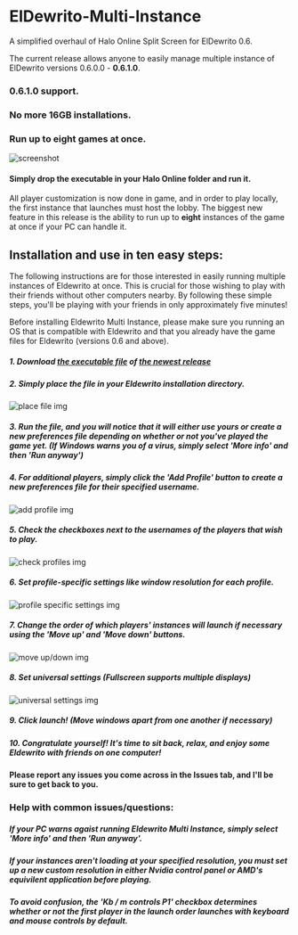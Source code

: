 # ElDewrito-Multi-Instance
A simplified overhaul of Halo Online Split Screen for ElDewrito 0.6.

The current release allows anyone to easily manage multiple instance of ElDewrito versions 0.6.0.0 - **0.6.1.0**.

### 0.6.1.0 support.
### No more 16GB installations.
### Run up to eight games at once.

![screenshot](https://camo.githubusercontent.com/1dd248d0d4684a6bc9fb5ee0046874702bb89969/68747470733a2f2f62626c616b652e696e666f2f6173736574732f456c4465777269746f4d756c7469496e7374616e63652e706e67)

#### Simply drop the executable in your Halo Online folder and run it.


All player customization is now done in game, and in order to play locally, the first instance that launches must host the lobby. The biggest new feature in this release is the ability to run up to **eight** instances of the game at once if your PC can handle it.

## Installation and use in ten easy steps:

The following instructions are for those interested in easily running multiple instances of Eldewrito at once. This is crucial for those wishing to play with their friends without other computers nearby. By following these simple steps, you'll be playing with your friends in only approximately five minutes!

Before installing Eldewrito Multi Instance, please make sure you running an OS that is compatible with Eldewrito and that you already have the game files for Eldewrito (versions 0.6 and above).

##### 1. Download [the executable file](https://github.com/PlGGS/ElDewrito-Multi-Instance/releases/download/0.1.0.0b/ElDewrito-Multi-Instance.exe) of [the newest release](https://github.com/PlGGS/ElDewrito-Multi-Instance/releases)

##### 2. Simply place the file in your Eldewrito installation directory.
![place file img](https://camo.githubusercontent.com/58f0cfa73d4866064f8d5e5e1ac4e2d26ed523b6/68747470733a2f2f62626c616b652e696e666f2f6173736574732f706c616365454d492e706e67)

##### 3. Run the file, and you will notice that it will either use yours or create a new preferences file depending on whether or not you've played the game yet. (If Windows warns you of a virus, simply select 'More info' and then 'Run anyway')

##### 4. For additional players, simply click the 'Add Profile' button to create a new preferences file for their specified username.
![add profile img](https://camo.githubusercontent.com/c4cc99a08b0847157febbafc1025436562d0b2a9/68747470733a2f2f62626c616b652e696e666f2f6173736574732f61646450726f66696c65454d492e706e67)

##### 5. Check the checkboxes next to the usernames of the players that wish to play.
![check profiles img](https://camo.githubusercontent.com/c956ebede73b5843eb4592a6a909680dd8489a08/68747470733a2f2f62626c616b652e696e666f2f6173736574732f636865636b50726f66696c6573454d492e706e67)

##### 6. Set profile-specific settings like window resolution for each profile. 
![profile specific settings img](https://camo.githubusercontent.com/bdf6889c7f9dcc68577a65d66b2a1d26303cf492/68747470733a2f2f62626c616b652e696e666f2f6173736574732f70726f66696c655370656369666963454d492e706e67)

##### 7. Change the order of which players' instances will launch if necessary using the 'Move up' and 'Move down' buttons.
![move up/down img](https://camo.githubusercontent.com/91503867905230ce1e9af1af0c37950b81c7844d/68747470733a2f2f62626c616b652e696e666f2f6173736574732f6d6f76655570446f776e454d492e706e67)

##### 8. Set universal settings (Fullscreen supports multiple displays)
![universal settings img](https://camo.githubusercontent.com/15cf4253ccf85a9a26a42d36dabe24f79c8af313/68747470733a2f2f62626c616b652e696e666f2f6173736574732f756e6976657273616c454d492e706e67)

##### 9. Click launch! (Move windows apart from one another if necessary)

##### 10. Congratulate yourself! It's time to sit back, relax, and enjoy some Eldewrito with friends on one computer!

#### Please report any issues you come across in the Issues tab, and I'll be sure to get back to you.

### Help with common issues/questions:

##### If your PC warns agaist running Eldewrito Multi Instance, simply select 'More info' and then 'Run anyway'.
##### If your instances aren't loading at your specified resolution, you must set up a new custom resolution in either Nvidia control panel or AMD's equivilent application before playing.
##### To avoid confusion, the 'Kb / m controls P1' checkbox determines whether or not the first player in the launch order launches with keyboard and mouse controls by default.

